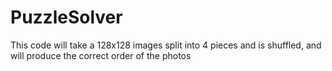 # PuzzleSolver
This code will take a 128x128 images split into 4 pieces and is shuffled, and will produce the correct order of the photos
